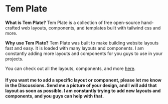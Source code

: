 # Tem Plate

**What is Tem Plate?** Tem Plate is a collection of free open-source hand-crafted web layouts, components, and templates built with tailwind css and more.

**Why use Tem Plate?** Tem Plate was built to make building website layouts fast and easy. It is loaded with many layouts and components. I am constantly adding more layouts and components for you guys to use in your projects.

You can check out all the layouts, components, and more [here](https://tem-plate.netlify.app/).

#### If you want me to add a specific layout or component, please let me know in the Discussions. Send me a picture of your design, and I will add that layout as soon as possible. I am constantly trying to add new layouts and components, and you guys can help with that.
